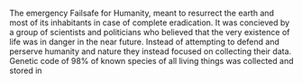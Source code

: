 The emergency Failsafe for Humanity, meant to resurrect the earth and most of its inhabitants in case of complete eradication.
It was concieved by a group of scientists and politicians who believed that the very existence of life was in danger in the near future.
Instead of attempting to defend and perserve humanity and nature they instead focused on collecting their data.
Genetic code of 98% of known species of all living things was collected and stored in